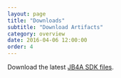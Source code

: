 ```yaml
---
layout: page
title: "Downloads"
subtitle: "Download Artifacts"
category: overview
date: 2016-04-06 12:00:00
order: 4
---
```

Download the latest [JB4A SDK files](https://github.com/salesforce-marketingcloud/JB4A-SDK-iOS/tree/master/JB4A-SDK).